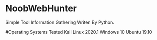 # NoobWebHunter
Simple Tool Information Gathering Writen By Python.

#Operating Systems Tested
Kali Linux 2020.1
Windows 10
Ubuntu 19.10
